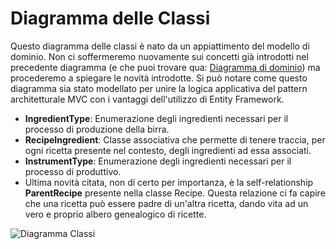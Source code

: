 # Diagramma delle Classi

Questo diagramma delle classi è nato da un appiattimento del modello di dominio. Non ci soffermeremo nuovamente sui concetti già introdotti nel precedente diagramma (e che puoi trovare qua: [Diagramma di dominio](../03-Progettazione/DomainDiagram.md)) ma procederemo a spiegare le novità introdotte. Si può notare come questo diagramma sia stato modellato per unire la logica applicativa del pattern architetturale MVC con i vantaggi dell'utilizzo di Entity Framework.
* __IngredientType__: Enumerazione degli ingredienti necessari per il processo di produzione della birra.
* __RecipeIngredient__: Classe associativa che permette di tenere traccia, per ogni ricetta presente nel contesto, degli ingredienti ad essa associati.
* __InstrumentType__: Enumerazione degli ingredienti necessari per il processo di produttivo.
* Ultima novità citata, non di certo per importanza, è la self-relationship **ParentRecipe** presente nella classe Recipe. Questa relazione ci fa capire che una ricetta può essere padre di un'altra ricetta, dando vita ad un vero e proprio albero genealogico di ricette.


![Diagramma Classi](https://i.imgur.com/UGg8IZ2.jpg)